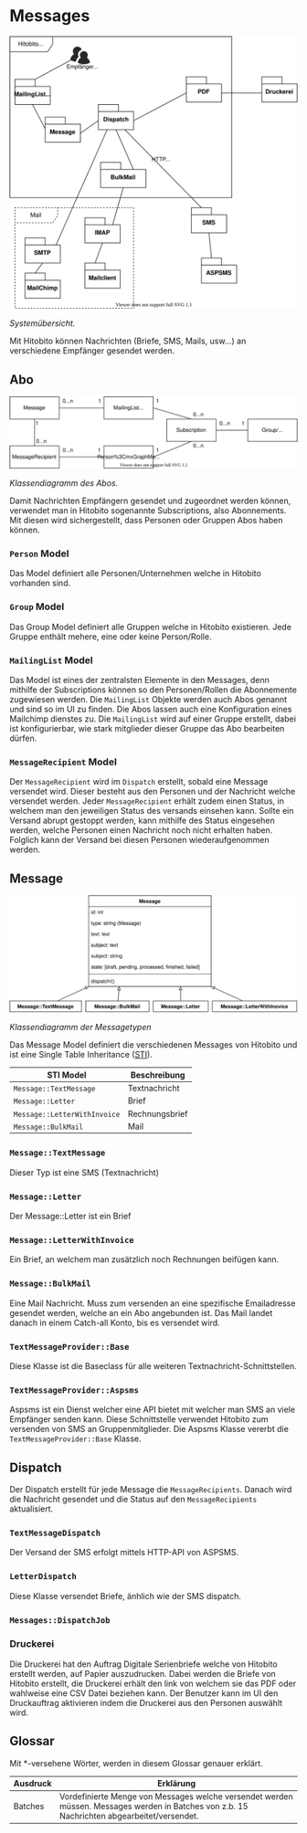 # Messages

![Systemübersicht](../diagrams/modules/messages-overview.svg)

_Systemübersicht._

Mit Hitobito können Nachrichten (Briefe, SMS, Mails, usw...) an verschiedene Empfänger gesendet werden.

## Abo
![Systemübersicht](../diagrams/modules/messages-abo.svg)

_Klassendiagramm des Abos._

Damit Nachrichten Empfängern gesendet und zugeordnet werden können, verwendet man in Hitobito sogenannte Subscriptions, also Abonnements. Mit diesen wird sichergestellt, dass Personen oder Gruppen Abos haben können.


### `Person` Model
Das Model definiert alle Personen/Unternehmen welche in Hitobito vorhanden sind. 

### `Group` Model
Das Group Model definiert alle Gruppen welche in Hitobito existieren. Jede Gruppe enthält mehere, eine oder keine Person/Rolle.

### `MailingList` Model
Das Model ist eines der zentralsten Elemente in den Messages, denn mithilfe der Subscriptions können so den Personen/Rollen die Abonnemente zugewiesen werden. Die `MailingList` Objekte werden auch Abos genannt und sind so im UI zu finden. Die Abos lassen auch eine Konfiguration eines Mailchimp dienstes zu. Die `MailingList` wird auf einer Gruppe erstellt, dabei ist konfigurierbar, wie stark mitglieder dieser Gruppe das Abo bearbeiten dürfen.

### `MessageRecipient` Model
Der `MessageRecipient` wird im `Dispatch` erstellt, sobald eine Message versendet wird. Dieser besteht aus den Personen und der Nachricht welche versendet werden. Jeder `MessageRecipient` erhält zudem einen Status, in welchem man den jeweiligen Status des versands einsehen kann. Sollte ein Versand abrupt gestoppt werden, kann mithilfe des Status eingesehen werden, welche Personen einen Nachricht noch nicht erhalten haben. Folglich kann der Versand bei diesen Personen wiederaufgenommen werden.

## Message
![Systemübersicht](../diagrams/modules/messages.svg)

_Klassendiagramm der Messagetypen_

Das Message Model definiert die verschiedenen Messages von Hitobito und ist eine Single Table Inheritance ([STI](https://api.rubyonrails.org/classes/ActiveRecord/Inheritance.html)).

| STI Model              | Beschreibung |
|------------------------|-------------------|
| `Message::TextMessage` | Textnachricht |         
| `Message::Letter`      | Brief |         
| `Message::LetterWithInvoice` | Rechnungsbrief |         
| `Message::BulkMail` | Mail |         

### `Message::TextMessage`
Dieser Typ ist eine SMS (Textnachricht)

### `Message::Letter`
Der Message::Letter ist ein Brief 

### `Message::LetterWithInvoice`
Ein Brief, an welchem man zusätzlich noch Rechnungen beifügen kann.

### `Message::BulkMail`
Eine Mail Nachricht. Muss zum versenden an eine spezifische Emailadresse gesendet werden, welche an ein Abo angebunden ist. Das Mail landet danach in einem Catch-all Konto, bis es versendet wird.

### `TextMessageProvider::Base`
Diese Klasse ist die Baseclass für alle weiteren Textnachricht-Schnittstellen.

### `TextMessageProvider::Aspsms`
Aspsms ist ein Dienst welcher eine API bietet mit welcher man SMS an viele Empfänger senden kann. Diese Schnittstelle verwendet Hitobito zum versenden von SMS an Gruppenmitglieder. Die Aspsms Klasse vererbt die `TextMessageProvider::Base` Klasse.


## Dispatch
Der Dispatch erstellt für jede Message die `MessageRecipients`. Danach wird die Nachricht gesendet und die Status auf den `MessageRecipients` aktualisiert.

### `TextMessageDispatch`
Der Versand der SMS erfolgt mittels HTTP-API von ASPSMS. 

### `LetterDispatch`
Diese Klasse versendet Briefe, änhlich wie der SMS dispatch.

### `Messages::DispatchJob`

### Druckerei
Die Druckerei hat den Auftrag Digitale Serienbriefe welche von Hitobito erstellt werden, auf Papier auszudrucken. Dabei werden die Briefe von Hitobito erstellt, die Druckerei erhält den link von welchem sie das PDF oder wahlweise eine CSV Datei beziehen kann. Der Benutzer kann im UI den Druckauftrag aktivieren indem die Druckerei aus den Personen auswählt wird. 

## Glossar
Mit *-versehene Wörter, werden in diesem Glossar genauer erklärt.

| Ausdruck | Erklärung |
|----------|-----------------------------------------------------------------------------------------------------------------------------------------------|
| Batches  | Vordefinierte Menge von Messages welche versendet werden müssen. Messages werden in Batches von z.b. 15 Nachrichten abgearbeitet/versendet.   |

